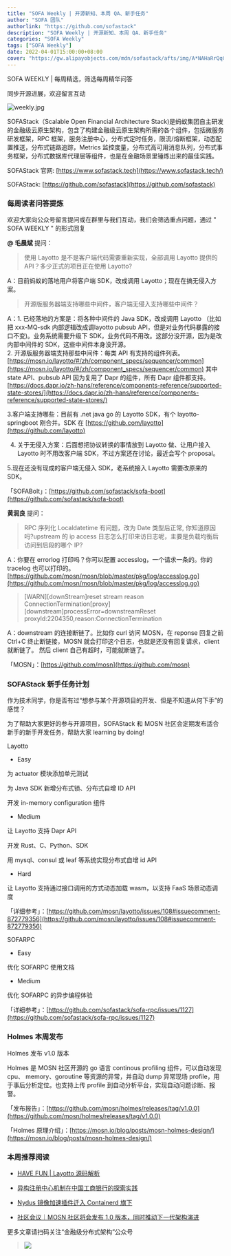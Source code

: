 ```yaml
---
title: "SOFA Weekly | 开源新知、本周 QA、新手任务"
author: "SOFA 团队"
authorlink: "https://github.com/sofastack"
description: "SOFA Weekly | 开源新知、本周 QA、新手任务"
categories: "SOFA Weekly"
tags: ["SOFA Weekly"]
date: 2022-04-01T15:00:00+08:00
cover: "https://gw.alipayobjects.com/mdn/sofastack/afts/img/A*NAHaRrQqGzAAAAAAAAAAAAAAARQnAQ"
---
```


SOFA WEEKLY | 每周精选，筛选每周精华问答

同步开源进展，欢迎留言互动

![weekly.jpg](https://gw.alipayobjects.com/mdn/sofastack/afts/img/A*NAHaRrQqGzAAAAAAAAAAAAAAARQnAQ)

SOFAStack（Scalable Open Financial Architecture Stack)是蚂蚁集团自主研发的金融级云原生架构，包含了构建金融级云原生架构所需的各个组件，包括微服务研发框架，RPC 框架，服务注册中心，分布式定时任务，限流/熔断框架，动态配置推送，分布式链路追踪，Metrics 监控度量，分布式高可用消息队列，分布式事务框架，分布式数据库代理层等组件，也是在金融场景里锤炼出来的最佳实践。

SOFAStack 官网: [https://www.sofastack.tech](https://www.sofastack.tech/)

SOFAStack: [https://github.com/sofastack](https://github.com/sofastack)

### 每周读者问答提炼

欢迎大家向公众号留言提问或在群里与我们互动，我们会筛选重点问题，通过 " SOFA WEEKLY " 的形式回复

**@ 毛晨斌** 提问：

>使用 Layotto 是不是客户端代码需要重新实现，全部调用 Layotto 提供的API？多少正式的项目正在使用 Layotto?

A：目前蚂蚁的落地用户将客户端 SDK，改成调用 Layotto；现在在搞无侵入方案。

>开源版服务器端支持哪些中间件，客户端无侵入支持哪些中间件？

A：1. 已经落地的方案是：将各种中间件的 Java SDK，改成调用 Layotto （比如把 xxx-MQ-sdk 内部逻辑改成调layotto pubsub API，但是对业务代码暴露的接口不变)。业务系统需要升级下 SDK，业务代码不用改。这部分没开源，因为是改内部中间件的 SDK，这些中间件本身没开源。<br/>
2. 开源版服务器端支持那些中间件：每类 API 有支持的组件列表。
[https://mosn.io/layotto/#/zh/component_specs/sequencer/common](https://mosn.io/layotto/#/zh/component_specs/sequencer/common)
其中 state API、pubsub API 因为复用了 Dapr 的组件，所有 Dapr 组件都支持。[https://docs.dapr.io/zh-hans/reference/components-reference/supported-state-stores/](https://docs.dapr.io/zh-hans/reference/components-reference/supported-state-stores/)

3.客户端支持哪些：目前有 .net java go 的 Layotto SDK，有个 layotto-springboot 刚合并。SDK 在 [https://github.com/layotto](https://github.com/layotto)

4. 关于无侵入方案：后面想把协议转换的事情放到 Layotto 做、让用户接入 Layotto 时不用改客户端 SDK，不过方案还在讨论，最近会写个 proposal。

5.现在还没有现成的客户端无侵入 SDK，老系统接入 Layotto 需要改原来的 SDK。

「SOFABolt」：[https://github.com/sofastack/sofa-boot](https://github.com/sofastack/sofa-boot)

**黄润良** 提问：

>RPC 序列化 Localdatetime 有问题，改为 Date 类型后正常, 你知道原因吗?upstream 的 ip access 日志怎么打印来访日志呢，主要是负载均衡后访问到后段的哪个 IP?

A：你要在 errorlog 打印吗？你可以配置 accesslog，一个请求一条的。你的 tracelog 也可以打印的。[https://github.com/mosn/mosn/blob/master/pkg/log/accesslog.go](https://github.com/mosn/mosn/blob/master/pkg/log/accesslog.go)

>[WARN][downStream]reset stream reason ConnectionTermination[proxy][downstream]processError=downstreamReset proxyld:2204350,reason:ConnectionTermination

A：downstream 的连接断链了。比如你 curl 访问 MOSN，在 reponse 回复之前 Ctrl+C 终止断链接，MOSN 就会打印这个日志，也就是还没有回复请求，client 就断链了。 然后 client 自己有超时，可能就断链了。

「MOSN」：[https://github.com/mosn](https://github.com/mosn)

### SOFAStack 新手任务计划

作为技术同学，你是否有过“想参与某个开源项目的开发、但是不知道从何下手”的感觉？

为了帮助大家更好的参与开源项目，SOFAStack 和 MOSN 社区会定期发布适合新手的新手开发任务，帮助大家 learning by doing!

Layotto

- Easy

为 actuator 模块添加单元测试

为 Java SDK 新增分布式锁、分布式自增 ID API

开发 in-memory configuration 组件

- Medium

让 Layotto 支持 Dapr API

开发 Rust、C、Python、SDK

用 mysql、consul 或 leaf 等系统实现分布式自增 id API

- Hard

让 Layotto 支持通过接口调用的方式动态加载 wasm，以支持 FaaS 场景动态调度

「详细参考」：[https://github.com/mosn/layotto/issues/108#issuecomment-872779356](https://github.com/mosn/layotto/issues/108#issuecomment-872779356)

SOFARPC

- Easy

优化 SOFARPC 使用文档

- Medium

优化 SOFARPC 的异步编程体验

「详细参考」：[https://github.com/sofastack/sofa-rpc/issues/1127](https://github.com/sofastack/sofa-rpc/issues/1127)

### Holmes 本周发布

Holmes 发布 v1.0 版本

Holmes 是 MOSN 社区开源的 go 语言 continous profiling 组件，可以自动发现 cpu、 memory、goroutine 等资源的异常，并自动 dump 异常现场 profile，用于事后分析定位。也支持上传 profile 到自动分析平台，实现自动问题诊断、报警。

「发布报告」：[https://github.com/mosn/holmes/releases/tag/v1.0.0](https://github.com/mosn/holmes/releases/tag/v1.0.0)

「Holmes 原理介绍」：[https://mosn.io/blog/posts/mosn-holmes-design/](https://mosn.io/blog/posts/mosn-holmes-design/)

### 本周推荐阅读

- [HAVE FUN | Layotto 源码解析](https://mp.weixin.qq.com/s?__biz=MzUzMzU5Mjc1Nw==&mid=2247504412&idx=1&sn=b4e09eca55af2eb83cb9dd5d9c0e3f08&chksm=faa33dc6cdd4b4d0513c986bd745b04b92f4539029ffca2131f3d7050b54d4c15f17d2cde820&scene=21#wechat_redirect)

- [异构注册中心机制在中国工商银行的探索实践](https://mp.weixin.qq.com/s?__biz=MzUzMzU5Mjc1Nw==&mid=2247504244&idx=1&sn=59e32e2d4be5bbf6789da040eaaa1d4d&chksm=faa33eaecdd4b7b8a2f630944d6c7fd679bd1ecfef2c512111a61c02320dc78bb0ee560053f9&scene=21#wechat_redirect)

- [Nydus 镜像加速插件迁入 Containerd 旗下](https://mp.weixin.qq.com/s?__biz=MzUzMzU5Mjc1Nw==&mid=2247504035&idx=1&sn=320b77bf5f3c6cf0da309f7527b98e64&chksm=faa33f79cdd4b66f184d273a2d7460c41320711eab47af849e386c359e71eeebc6c7f21c1e0f&scene=21#wechat_redirect)

- [社区会议｜MOSN 社区将会发布 1.0 版本，同时推动下一代架构演进](https://mp.weixin.qq.com/s?__biz=MzUzMzU5Mjc1Nw==&mid=2247502035&idx=1&sn=7854ee79b923d5431903f787ff9edc73&chksm=faa32709cdd4ae1fce7b031a5ceed38018dbcc61da42024649d8ef0c5b39d823d508004239a8&scene=21)

更多文章请扫码关注“金融级分布式架构”公众号

>![](https://gw.alipayobjects.com/mdn/rms_1c90e8/afts/img/A*8G5NRZ7UEToAAAAAAAAAAAAAARQnAQ)
